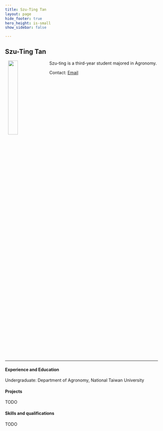 ```yaml
---
title: Szu-Ting Tan
layout: page
hide_footer: true
hero_height: is-small
show_sidebar: false

---
```


## Szu-Ting Tan
<img src="{{site.url}}/img/szu_ting_tan.jpg" align="left" hspace="10" width="25%">

Szu-ting is a third-year student majored in Agronomy.

Contact:
<i class="fas fa-at"></i> [Email](mailto:b08601054@ntu.edu.tw)  


<!--
<i class="fab fa-github"></i> [Github]()  
<i class="fab fa-linkedin"></i> [LinkedIn]()
<i class="fab fa-google"></i> [Google Scholar]()  
-->

<br clear="all">
<hr class="solid">

#### Experience and Education
Undergraduate: Department of Agronomy, National Taiwan University

#### Projects
TODO

#### Skills and qualifications
TODO
